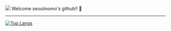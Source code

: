 <img src="https://capsule-render.vercel.app/api?type=waving&color=BDBDC8&height=150&section=header" />
Welcome seoulmomo's github!! 👋
<hr>

[![Top Langs](https://github-readme-stats.vercel.app/api/top-langs/?username=seoulmomo)](https://github.com/anuraghazra/github-readme-stats)

<!--
**seoulmomo/seoulmomo** is a ✨ _special_ ✨ repository because its `README.md` (this file) appears on your GitHub profile.

Here are some ideas to get you started:

- 🔭 I’m currently working on ...
- 🌱 I’m currently learning ...
- 👯 I’m looking to collaborate on ...
- 🤔 I’m looking for help with ...
- 💬 Ask me about ...
- 📫 How to reach me: ...
- 😄 Pronouns: ...
- ⚡ Fun fact: ...
-->
